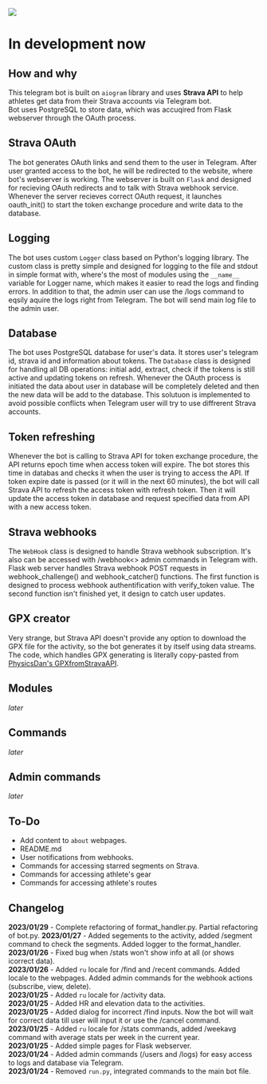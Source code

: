 <a href="https://codeclimate.com/github/iwatkot/stravagrambot/maintainability"><img src="https://api.codeclimate.com/v1/badges/f332b498552ba5752255/maintainability" /></a>

# In development now

## How and why
This telegram bot is built on `aiogram` library and uses **Strava API** to help athletes get data from their Strava accounts via Telegram bot.<br>
Bot uses PostgreSQL to store data, which was accuqired from Flask webserver through the OAuth process.

## Strava OAuth
The bot generates OAuth links and send them to the user in Telegram. After user granted access to the bot, he will be redirected to the website, where bot's webserver is working. The webserver is built on `Flask` and designed for recieving OAuth redirects and to talk with Strava webhook service. Whenever the server recieves correct OAuth request, it launches oauth_init() to start the token exchange procedure and write data to the database.

## Logging
The bot uses custom `Logger` class based on Python's logging library. The custom class is pretty simple and designed for logging to the file and stdout in simple format with, where's the most of modules using the `__name__` variable for Logger name, which makes it easier to read the logs and finding errors. In addition to that, the admin user can use the /logs command to eqsily aquire the logs right from Telegram. The bot will send main log file to the admin user.

## Database
The bot uses PostgreSQL database for user's data. It stores user's telegram id, strava id and information about tokens. The `Database` class is designed for handling all DB operations: initial add, extract, check if the tokens is still active and updating tokens on refresh. Whenever the OAuth process is initiated the data about user in database will be completely deleted and then the new data will be add to the database. This solutuon is implemented to avoid possible conflicts when Telegram user will try to use diffrerent Strava accounts.

## Token refreshing
Whenever the bot is calling to Strava API for token exchange procedure, the API returns epoch time when access token will expire. The bot stores this time in databas and checks it when the user is trying to access the API. If token expire date is passed (or it will in the next 60 minutes), the bot will call Strava API to refresh the access token with refresh token. Then it will update the access token in database and request specified data from API with a new access token.

## Strava webhooks
The `WebHook` class is designed to handle Strava webhook subscription. It's also can be accessed with /webhook<> admin commands in Telegram with. Flask web server handles Strava webhook POST requests in webhook_challenge() and webhook_catcher() functions. The first function is designed to process webhook authentification with verify_token value. The second function isn't finished yet, it design to catch user updates.

## GPX creator
Very strange, but Strava API doesn't provide any option to download the GPX file for the activity, so the bot generates it by itself using data streams. The code, which handles GPX generating is literally copy-pasted from [PhysicsDan's GPXfromStravaAPI](https://github.com/PhysicsDan/GPXfromStravaAPI).

## Modules
_later_

## Commands
_later_

## Admin commands
_later_

## To-Do
- Add content to `about` webpages.<br>
- README.md<br>
- User notifications from webhooks.<br>
- Commands for accessing starred segments on Strava.<br>
- Commands for accessing athlete's gear<br>
- Commands for accessing athlete's routes<br>


## Changelog
**2023/01/29** - Complete refactoring of format_handler.py. Partial refactoring of bot.py.
**2023/01/27** - Added segements to the activity, added /segment command to check the segments. Added logger to the format_handler.<br>
**2023/01/26** - Fixed bug when /stats won't show info at all (or shows icorrect data).<br>
**2023/01/26** - Added `ru` locale for /find and /recent commands. Added locale to the webpages. Added admin commands for the webhook actions (subscribe, view, delete).<br>
**2023/01/25** - Added `ru` locale for /activity data.<br>
**2023/01/25** - Added HR and elevation data to the activities.<br>
**2023/01/25** - Added dialog for incorrect /find inputs. Now the bot will wait for correct data till user will input it or use the /cancel command.<br>
**2023/01/25** - Added `ru` locale for /stats commands, added /weekavg command with average stats per week in the current year.<br>
**2023/01/25** - Added simple pages for Flask webserver.<br>
**2023/01/24** - Added admin commands (/users and /logs) for easy access to logs and database via Telegram.<br>
**2023/01/24** - Removed `run.py`, integrated commands to the main bot file.